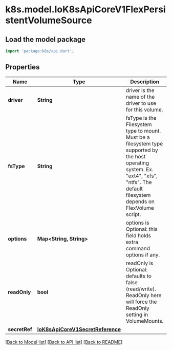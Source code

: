 # k8s.model.IoK8sApiCoreV1FlexPersistentVolumeSource

## Load the model package
```dart
import 'package:k8s/api.dart';
```

## Properties
Name | Type | Description | Notes
------------ | ------------- | ------------- | -------------
**driver** | **String** | driver is the name of the driver to use for this volume. | 
**fsType** | **String** | fsType is the Filesystem type to mount. Must be a filesystem type supported by the host operating system. Ex. \"ext4\", \"xfs\", \"ntfs\". The default filesystem depends on FlexVolume script. | [optional] 
**options** | **Map<String, String>** | options is Optional: this field holds extra command options if any. | [optional] [default to const {}]
**readOnly** | **bool** | readOnly is Optional: defaults to false (read/write). ReadOnly here will force the ReadOnly setting in VolumeMounts. | [optional] 
**secretRef** | [**IoK8sApiCoreV1SecretReference**](IoK8sApiCoreV1SecretReference.md) |  | [optional] 

[[Back to Model list]](../README.md#documentation-for-models) [[Back to API list]](../README.md#documentation-for-api-endpoints) [[Back to README]](../README.md)


